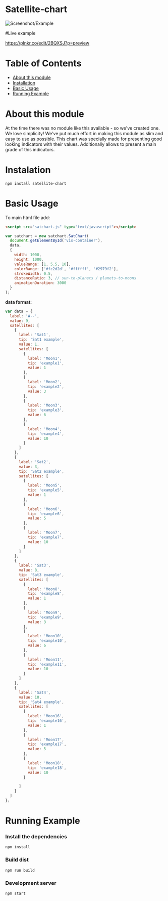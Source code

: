 # Satellite-chart

![Screenshot/Example](http://i.imgur.com/KcAYwPql.png)

#Live example

https://plnkr.co/edit/2BQXSJ?p=preview

# Table of Contents

* [About this module](#about-this-module)
* [Installation](#installation)
* [Basic Usage](#basic-usage)
* [Running Example](#running-example)

# About this module

At the time there was no module like this available - so we've created one.
We love simplicity! We've put much effort in making this module as slim and easy to use as possible.
This chart was specially made for presenting good looking indicators with their values. Additionally allows to present a main grade of this indicators.

# Instalation

`npm install satellite-chart`

# Basic Usage

To main html file add:

 ```html
 <script src="satchart.js" type="text/javascript"></script>
 ```


```javascript
var satchart = new satchart.SatChart(
  document.getElementById('vis-container'),
  data,
  {
    width: 1000,
    height: 1000,
    valueRange: [1, 5.5, 10],
    colorRange: ['#fc2d2d', '#ffffff', '#2979f2'],
    strokeWidth: 0.5,
    distanceRatio: 3, // sun-to-planets / planets-to-moons
    animationDuration: 3000
  }
);
```

**data format:**

```javascript
var data = {
  label: 'A--',
  value: 9,
  satellites: [
    {
      label: 'Sat1',
      tip: 'Sat1 example',
      value: 1,
      satellites: [
        {
          label: 'Moon1',
          tip: 'example1',
          value: 1
        },
        {
          label: 'Moon2',
          tip: 'example2',
          value: 3
        },
        {
          label: 'Moon3',
          tip: 'example3',
          value: 6
        },
        {
          label: 'Moon4',
          tip: 'example4',
          value: 10
        }
      ]
    },
    {
      label: 'Sat2',
      value: 3,
      tip: 'Sat2 example',
      satellites: [
        {
          label: 'Moon5',
          tip: 'example5',
          value: 1
        },
        {
          label: 'Moon6',
          tip: 'example6',
          value: 5
        },
        {
          label: 'Moon7',
          tip: 'example7',
          value: 10
        }
      ]
    },
    {
      label: 'Sat3',
      value: 8,
      tip: 'Sat3 example',
      satellites: [
        {
          label: 'Moon8',
          tip: 'example8',
          value: 1
        },
        {
          label: 'Moon9',
          tip: 'example9',
          value: 3
        },
        {
          label: 'Moon10',
          tip: 'example10',
          value: 6
        },
        {
          label: 'Moon11',
          tip: 'example11',
          value: 10
        }
      ]
    },
    {
      label: 'Sat4',
      value: 10,
      tip: 'Sat4 example',
      satellites: [
        {
          label: 'Moon16',
          tip: 'example16',
          value: 1
        },
        {
          label: 'Moon17',
          tip: 'example17',
          value: 5
        },
        {
          label: 'Moon18',
          tip: 'example18',
          value: 10
        }

      ]
    }
  ]
};
```


# Running Example
### Install the dependencies

`npm install`

### Build dist

`npm run build`

### Development server

`npm start` 

